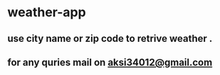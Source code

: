 # weather-app
## use city name or zip code to retrive weather .
## for any quries mail on aksi34012@gmail.com 
